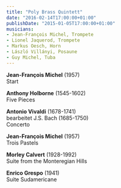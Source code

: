```yaml
---
title: "Poly Brass Quintett"
date: "2016-02-14T17:00:00+01:00"
publishDate: "2015-01-05T17:00:00+01:00"
musicians:
- Jean-François Michel, Trompete
- Lionel Jaquerod, Trompete
- Markus Oesch, Horn
- László Villányi, Posaune
- Guy Michel, Tuba
---
```


__Jean-François Michel__ (1957)  
Start

__Anthony Holborne__ (1545-1602)  
Five Pieces

__Antonio Vivaldi__ (1678-1741)  
bearbeitet J.S. Bach (1685-1750)  
Concerto

__Jean-François Michel__ (1957)  
Trois Pastels

__Morley Calvert__ (1928-1992)  
Suite from the Monteregian Hills

__Enrico Grespo__ (1941)  
Suite Sudamericane
